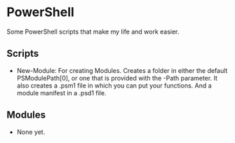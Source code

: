 # PowerShell
Some PowerShell scripts that make my life and work easier.

## Scripts
* New-Module: For creating Modules. Creates a folder in either the default PSModulePath[0], or one that is provided with the -Path parameter. It also creates a .psm1 file in which you can put your functions. And a module manifest in a .psd1 file.

## Modules
* None yet.